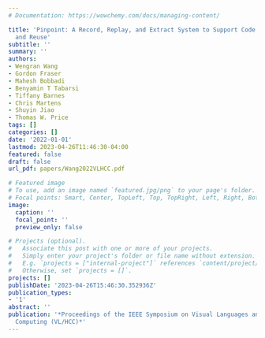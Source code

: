 ```yaml
---
# Documentation: https://wowchemy.com/docs/managing-content/

title: 'Pinpoint: A Record, Replay, and Extract System to Support Code Comprehension
  and Reuse'
subtitle: ''
summary: ''
authors:
- Wengran Wang
- Gordon Fraser
- Mahesh Bobbadi
- Benyamin T Tabarsi
- Tiffany Barnes
- Chris Martens
- Shuyin Jiao
- Thomas W. Price
tags: []
categories: []
date: '2022-01-01'
lastmod: 2023-04-26T11:46:30-04:00
featured: false
draft: false
url_pdf: papers/Wang2022VLHCC.pdf

# Featured image
# To use, add an image named `featured.jpg/png` to your page's folder.
# Focal points: Smart, Center, TopLeft, Top, TopRight, Left, Right, BottomLeft, Bottom, BottomRight.
image:
  caption: ''
  focal_point: ''
  preview_only: false

# Projects (optional).
#   Associate this post with one or more of your projects.
#   Simply enter your project's folder or file name without extension.
#   E.g. `projects = ["internal-project"]` references `content/project/deep-learning/index.md`.
#   Otherwise, set `projects = []`.
projects: []
publishDate: '2023-04-26T15:46:30.352936Z'
publication_types:
- '1'
abstract: ''
publication: '*Proceedings of the IEEE Symposium on Visual Languages and Human-Centric
  Computing (VL/HCC)*'
---
```

